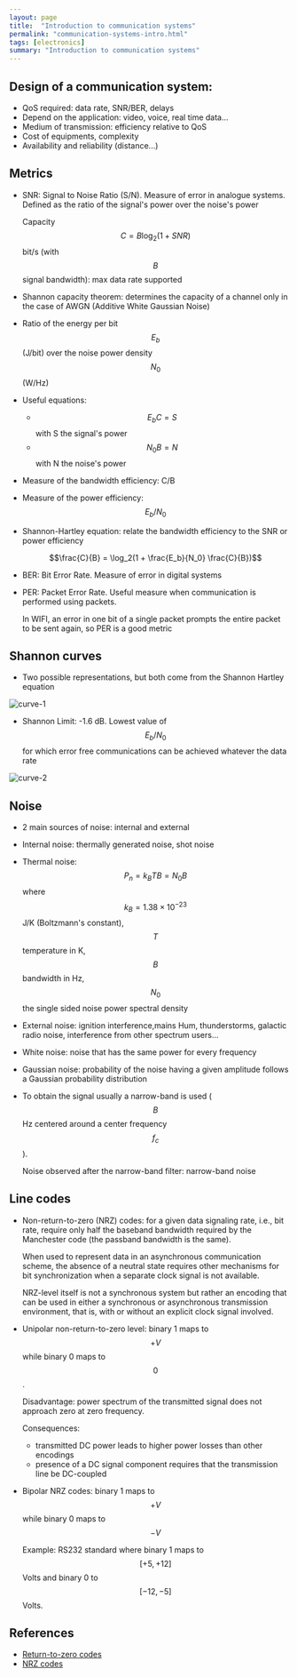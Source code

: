 ```yaml
---
layout: page
title:  "Introduction to communication systems"
permalink: "communication-systems-intro.html"
tags: [electronics]
summary: "Introduction to communication systems"
---
```


## Design of a communication system:
* QoS required: data rate, SNR/BER, delays
* Depend on the application: video, voice, real time data...
* Medium of transmission: efficiency relative to QoS
* Cost of equipments, complexity
* Availability and reliability (distance...)

## Metrics
* SNR: Signal to Noise Ratio (S/N). Measure of error in analogue systems. Defined as
  the ratio of the signal's power over the noise's power

  Capacity $$C = B \log_2(1 + SNR)$$ bit/s (with $$B$$ signal bandwidth): max
  data rate supported
* Shannon capacity theorem: determines the capacity of a channel only in the
  case of AWGN (Additive White Gaussian Noise)
* Ratio of the energy per bit $$E_b$$ (J/bit) over the noise power density
  $$N_0$$ (W/Hz)
* Useful equations:
  * $$E_b C = S$$ with S the signal's power
  * $$N_0 B = N$$ with N the noise's power
* Measure of the bandwidth efficiency: C/B
* Measure of the power efficiency: $$E_b/N_0$$

* Shannon-Hartley equation: relate the bandwidth efficiency to the SNR or power
  efficiency

  $$\frac{C}{B} = \log_2(1 + \frac{E_b}{N_0} \frac{C}{B})$$
* BER: Bit Error Rate. Measure of error in digital systems
* PER: Packet Error Rate. Useful measure when communication is performed using
  packets.

  In WIFI, an error in one bit of a single packet prompts the entire packet to
  be sent again, so PER is a good metric


## Shannon curves
* Two possible representations, but both come from the Shannon Hartley equation

![curve-1](/images/electronics/shannon-curve-1.png)

* Shannon Limit: -1.6 dB.
  Lowest value of $$E_b/N_0$$ for which error free communications can be
  achieved whatever the data rate

![curve-2](/images/electronics/shannon-curve-2.png)

## Noise
* 2 main sources of noise: internal and external
* Internal noise: thermally generated noise, shot noise
* Thermal noise: $$P_n = k_B T B = N_0 B$$ where $$k_B = 1.38 \times 10^{-23}$$
  J/K (Boltzmann's constant), $$T$$ temperature in K, $$B$$ bandwidth in Hz,
  $$N_0$$ the single sided noise power spectral density
* External noise: ignition interference,mains Hum, thunderstorms, galactic radio
  noise, interference from other spectrum users...
* White noise: noise that has the same power for every frequency
* Gaussian noise: probability of the noise having a given amplitude follows a
  Gaussian probability distribution
* To obtain the signal usually a narrow-band is used ($$B$$ Hz centered around
  a center frequency $$f_c$$).

  Noise observed after the narrow-band filter: narrow-band noise

## Line codes
* Non-return-to-zero (NRZ) codes: for a given data signaling rate, i.e., bit rate, require only half the baseband bandwidth required by the 
  Manchester code (the passband bandwidth is the same). 
  
  When used to represent data in an asynchronous communication scheme, the absence of a neutral state requires other mechanisms for bit synchronization when a separate clock signal is not available.

  NRZ-level itself is not a synchronous system but rather an encoding that can be used in either a synchronous or asynchronous transmission environment, that is, with or without an explicit clock signal involved.
* Unipolar non-return-to-zero level: binary 1 maps to $$+V$$ while binary 0 maps to $$0$$.
  
  Disadvantage: power spectrum of the transmitted signal does not approach zero at zero frequency.

  Consequences:
  - transmitted DC power leads to higher power losses than other encodings 
  - presence of a DC signal component requires that the transmission line be DC-coupled
* Bipolar NRZ codes: binary 1 maps to $$+V$$ while binary 0 maps to $$-V$$
  
  Example: RS232 standard where binary 1 maps to $$[+5, +12]$$ Volts and binary 0 to $$[-12, -5]$$ Volts.


## References
* [Return-to-zero codes](https://en.wikipedia.org/wiki/Return-to-zero)
* [NRZ codes](https://en.wikipedia.org/wiki/Non-return-to-zero)